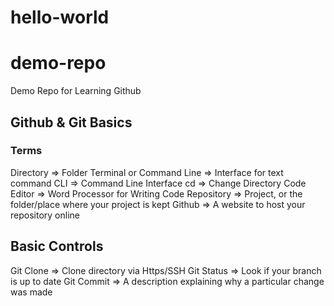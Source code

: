 # hello-world


# demo-repo
Demo Repo for Learning Github

## Github & Git Basics

### Terms

Directory => Folder
Terminal or Command Line => Interface for text command
CLI => Command Line Interface
cd => Change Directory
Code Editor => Word Processor for Writing Code
Repository => Project, or the folder/place where your project is kept
Github => A website to host your repository online

## Basic Controls

Git Clone => Clone directory via Https/SSH
Git Status => Look if your branch is up to date
Git Commit => A description explaining why a particular change was made
